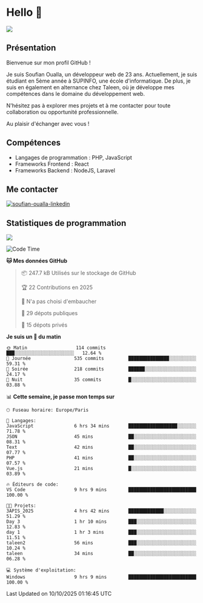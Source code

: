 # Hello 👋

![](https://komarev.com/ghpvc/?username=OSoufian&color=1a1b27)

## Présentation

Bienvenue sur mon profil GitHub !

Je suis Soufian Oualla, un développeur web de 23 ans. Actuellement, je suis étudiant en 5ème année à SUPINFO, une école d'informatique. De plus, je suis en également en alternance chez Taleen, où je développe mes compétences dans le domaine du développement web.

N'hésitez pas à explorer mes projets et à me contacter pour toute collaboration ou opportunité professionnelle.

Au plaisir d'échanger avec vous !

## Compétences

- Langages de programmation : PHP, JavaScript
- Frameworks Frontend : React
- Frameworks Backend : NodeJS, Laravel

## Me contacter

<p>
<a href="https://www.linkedin.com/in/soufian-oualla/" target="_blank"><img align="center" src="https://img.shields.io/badge/-LinkedIn-0077B5?style=for-the-badge&logo=Linkedin&logoColor=white" alt="soufian-oualla-linkedin"/></a>

## Statistiques de programmation

<a href="https://github-readme-stats.vercel.app/api/top-langs/?username=OSoufian&layout=compact">
  <img align="center" src="https://github-readme-stats.vercel.app/api/top-langs/?username=OSoufian&layout=compact"/>
</a>

<br />

<!--START_SECTION:waka-->
![Code Time](http://img.shields.io/badge/Code%20Time-589%20hrs%2034%20mins-blue)

**🐱 Mes données GitHub** 

> 📦 247.7 kB Utilisés sur le stockage de GitHub 
 > 
> 🏆 22 Contributions en 2025
 > 
> 🚫 N'a pas choisi d'embaucher
 > 
> 📜 29 dépots publiques 
 > 
> 🔑 15 dépots privés 
 > 
**Je suis un 🐤 du matin** 

```text
🌞 Matin                  114 commits         ███░░░░░░░░░░░░░░░░░░░░░░   12.64 % 
🌆 Journée                535 commits         ███████████████░░░░░░░░░░   59.31 % 
🌃 Soirée                 218 commits         ██████░░░░░░░░░░░░░░░░░░░   24.17 % 
🌙 Nuit                   35 commits          █░░░░░░░░░░░░░░░░░░░░░░░░   03.88 % 
```


📊 **Cette semaine, je passe mon temps sur** 

```text
🕑︎ Fuseau horaire: Europe/Paris

💬 Langages: 
JavaScript               6 hrs 34 mins       ██████████████████░░░░░░░   71.78 % 
JSON                     45 mins             ██░░░░░░░░░░░░░░░░░░░░░░░   08.31 % 
Text                     42 mins             ██░░░░░░░░░░░░░░░░░░░░░░░   07.77 % 
PHP                      41 mins             ██░░░░░░░░░░░░░░░░░░░░░░░   07.57 % 
Vue.js                   21 mins             █░░░░░░░░░░░░░░░░░░░░░░░░   03.89 % 

🔥 Éditeurs de code: 
VS Code                  9 hrs 9 mins        █████████████████████████   100.00 % 

🐱‍💻 Projets: 
3APIS_2025               4 hrs 42 mins       █████████████░░░░░░░░░░░░   51.29 % 
Day 3                    1 hr 10 mins        ███░░░░░░░░░░░░░░░░░░░░░░   12.83 % 
day 1                    1 hr 3 mins         ███░░░░░░░░░░░░░░░░░░░░░░   11.51 % 
taleen2                  56 mins             ███░░░░░░░░░░░░░░░░░░░░░░   10.24 % 
taleen                   34 mins             ██░░░░░░░░░░░░░░░░░░░░░░░   06.28 % 

💻 Système d'exploitation: 
Windows                  9 hrs 9 mins        █████████████████████████   100.00 % 
```


 Last Updated on 10/10/2025 01:16:45 UTC
<!--END_SECTION:waka-->
